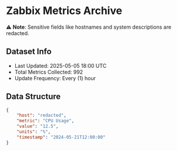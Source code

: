 # Zabbix Metrics Archive

⚠️ **Note**: Sensitive fields like hostnames and system descriptions are redacted.

## Dataset Info
- Last Updated: 2025-05-05 18:00 UTC
- Total Metrics Collected: 992
- Update Frequency: Every (1) hour

## Data Structure
```json
{
    "host": "redacted",
    "metric": "CPU Usage",
    "value": "12.5",
    "units": "%",
    "timestamp": "2024-05-21T12:00:00"
}
```
